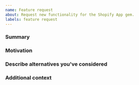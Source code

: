 ```yaml
---
name: Feature request
about: Request new functionality for the Shopify App gem.
labels: feature request
---
```


<!--

Do you want to ask a question? Are you looking for support? The Shopify Community forum is the best place for getting support: https://community.shopify.com

You can also join the Partners Slack Community group: https://www.shopify.com/partners/community#conversation

---

Please note that the team that maintains this gem has finite resources so it's unlikely that we'll work on feature requests. If we're interested in a particular feature however, we'll follow up and ask for more detail.

-->

### Summary

<!-- One paragraph explanation of the feature or suggestions. -->

### Motivation

<!-- Why is this feature or suggestion needed? What is the expected outcome? -->

### Describe alternatives you've considered

<!-- A clear and concise description of the alternative solutions you've considered. -->

### Additional context

<!-- Add any other context or screenshots about the feature request here. -->